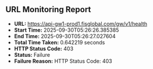 ## URL Monitoring Report

- **URL:** https://api-gw1-prod1.fisglobal.com/gw/v1/health
- **Start Time:** 2025-09-30T05:26:26.385385
- **End Time:** 2025-09-30T05:26:27.027604
- **Total Time Taken:** 0.642219 seconds
- **HTTP Status Code:** 403
- **Status:** Failure
- **Failure Reason:** HTTP Status Code: 403
